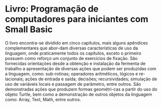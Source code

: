 # Livro: Programação de computadores para iniciantes com Small Basic

O livro encontra-se dividido em cinco capítulos, mais alguns apêndices complementares que abor-dam diversas características de uso da linguagem, onde praticamente todos os capítulos, exceto o primeiro possuem como reforço um conjunto de exercícios de fixação. São fornecidas orientações desde a obtenção e instalação da fermenta de trabalho a apresentação de diversas ações que podem ser produzidas com a linguagem, como: sub-rotinas; operadores aritméticos, lógicos e re-lacionais; ações de entrada e saída; decisões; recursividades; simulação de uso de variáveis locais e passagem de parâmetro, entre outros. São demonstradas ações que produzem formas geométri-cas a partir do uso do objeto Turtle, bem como a demonstração de outros objetos da linguagem como: Array, Text, Math, entre outros.
